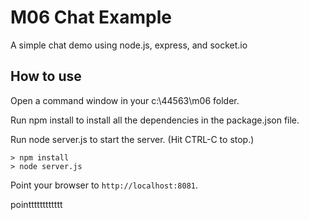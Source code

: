# M06 Chat Example

A simple chat demo using node.js, express, and socket.io

## How to use

Open a command window in your c:\44563\m06 folder.

Run npm install to install all the dependencies in the package.json file.

Run node server.js to start the server.  (Hit CTRL-C to stop.)

```
> npm install
> node server.js
```

Point your browser to `http://localhost:8081`. 



pointttttttttttt